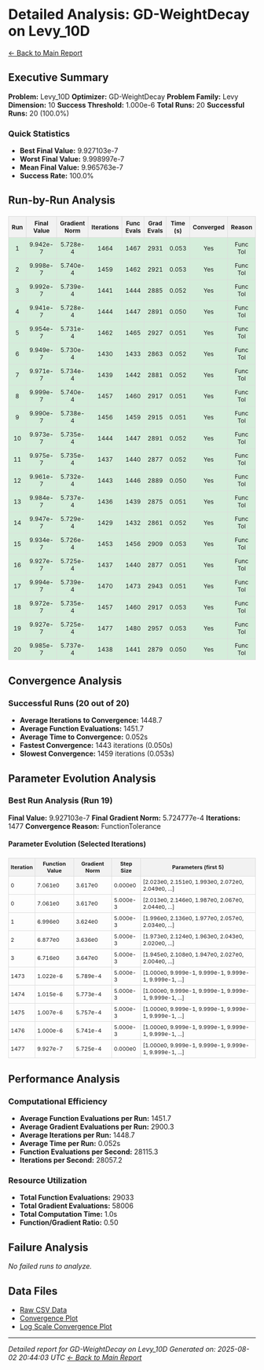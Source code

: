 # Detailed Analysis: GD-WeightDecay on Levy_10D
[← Back to Main Report](benchmark_report.md)
## Executive Summary
**Problem:** Levy_10D
**Optimizer:** GD-WeightDecay
**Problem Family:** Levy
**Dimension:** 10
**Success Threshold:** 1.000e-6
**Total Runs:** 20
**Successful Runs:** 20 (100.0%)

### Quick Statistics
* **Best Final Value:** 9.927103e-7
* **Worst Final Value:** 9.998997e-7
* **Mean Final Value:** 9.965763e-7
* **Success Rate:** 100.0%


## Run-by-Run Analysis
<table style="border-collapse: collapse; width: 100%; margin: 20px 0; font-size: 12px;">
<tr style="background-color: #f2f2f2;">
<th style="border: 1px solid #ddd; padding: 6px; text-align: center;">Run</th>
<th style="border: 1px solid #ddd; padding: 6px; text-align: center;">Final Value</th>
<th style="border: 1px solid #ddd; padding: 6px; text-align: center;">Gradient Norm</th>
<th style="border: 1px solid #ddd; padding: 6px; text-align: center;">Iterations</th>
<th style="border: 1px solid #ddd; padding: 6px; text-align: center;">Func Evals</th>
<th style="border: 1px solid #ddd; padding: 6px; text-align: center;">Grad Evals</th>
<th style="border: 1px solid #ddd; padding: 6px; text-align: center;">Time (s)</th>
<th style="border: 1px solid #ddd; padding: 6px; text-align: center;">Converged</th>
<th style="border: 1px solid #ddd; padding: 6px; text-align: center;">Reason</th>
</tr>
<tr style="background-color: #d4edda;">
<td style="border: 1px solid #ddd; padding: 6px; text-align: center;">1</td>
<td style="border: 1px solid #ddd; padding: 6px; text-align: center;">9.942e-7</td>
<td style="border: 1px solid #ddd; padding: 6px; text-align: center;">5.728e-4</td>
<td style="border: 1px solid #ddd; padding: 6px; text-align: center;">1464</td>
<td style="border: 1px solid #ddd; padding: 6px; text-align: center;">1467</td>
<td style="border: 1px solid #ddd; padding: 6px; text-align: center;">2931</td>
<td style="border: 1px solid #ddd; padding: 6px; text-align: center;">0.053</td>
<td style="border: 1px solid #ddd; padding: 6px; text-align: center;">Yes</td>
<td style="border: 1px solid #ddd; padding: 6px; text-align: center;">Func Tol</td>
</tr>
<tr style="background-color: #d4edda;">
<td style="border: 1px solid #ddd; padding: 6px; text-align: center;">2</td>
<td style="border: 1px solid #ddd; padding: 6px; text-align: center;">9.998e-7</td>
<td style="border: 1px solid #ddd; padding: 6px; text-align: center;">5.740e-4</td>
<td style="border: 1px solid #ddd; padding: 6px; text-align: center;">1459</td>
<td style="border: 1px solid #ddd; padding: 6px; text-align: center;">1462</td>
<td style="border: 1px solid #ddd; padding: 6px; text-align: center;">2921</td>
<td style="border: 1px solid #ddd; padding: 6px; text-align: center;">0.053</td>
<td style="border: 1px solid #ddd; padding: 6px; text-align: center;">Yes</td>
<td style="border: 1px solid #ddd; padding: 6px; text-align: center;">Func Tol</td>
</tr>
<tr style="background-color: #d4edda;">
<td style="border: 1px solid #ddd; padding: 6px; text-align: center;">3</td>
<td style="border: 1px solid #ddd; padding: 6px; text-align: center;">9.992e-7</td>
<td style="border: 1px solid #ddd; padding: 6px; text-align: center;">5.739e-4</td>
<td style="border: 1px solid #ddd; padding: 6px; text-align: center;">1441</td>
<td style="border: 1px solid #ddd; padding: 6px; text-align: center;">1444</td>
<td style="border: 1px solid #ddd; padding: 6px; text-align: center;">2885</td>
<td style="border: 1px solid #ddd; padding: 6px; text-align: center;">0.052</td>
<td style="border: 1px solid #ddd; padding: 6px; text-align: center;">Yes</td>
<td style="border: 1px solid #ddd; padding: 6px; text-align: center;">Func Tol</td>
</tr>
<tr style="background-color: #d4edda;">
<td style="border: 1px solid #ddd; padding: 6px; text-align: center;">4</td>
<td style="border: 1px solid #ddd; padding: 6px; text-align: center;">9.941e-7</td>
<td style="border: 1px solid #ddd; padding: 6px; text-align: center;">5.728e-4</td>
<td style="border: 1px solid #ddd; padding: 6px; text-align: center;">1444</td>
<td style="border: 1px solid #ddd; padding: 6px; text-align: center;">1447</td>
<td style="border: 1px solid #ddd; padding: 6px; text-align: center;">2891</td>
<td style="border: 1px solid #ddd; padding: 6px; text-align: center;">0.050</td>
<td style="border: 1px solid #ddd; padding: 6px; text-align: center;">Yes</td>
<td style="border: 1px solid #ddd; padding: 6px; text-align: center;">Func Tol</td>
</tr>
<tr style="background-color: #d4edda;">
<td style="border: 1px solid #ddd; padding: 6px; text-align: center;">5</td>
<td style="border: 1px solid #ddd; padding: 6px; text-align: center;">9.954e-7</td>
<td style="border: 1px solid #ddd; padding: 6px; text-align: center;">5.731e-4</td>
<td style="border: 1px solid #ddd; padding: 6px; text-align: center;">1462</td>
<td style="border: 1px solid #ddd; padding: 6px; text-align: center;">1465</td>
<td style="border: 1px solid #ddd; padding: 6px; text-align: center;">2927</td>
<td style="border: 1px solid #ddd; padding: 6px; text-align: center;">0.051</td>
<td style="border: 1px solid #ddd; padding: 6px; text-align: center;">Yes</td>
<td style="border: 1px solid #ddd; padding: 6px; text-align: center;">Func Tol</td>
</tr>
<tr style="background-color: #d4edda;">
<td style="border: 1px solid #ddd; padding: 6px; text-align: center;">6</td>
<td style="border: 1px solid #ddd; padding: 6px; text-align: center;">9.949e-7</td>
<td style="border: 1px solid #ddd; padding: 6px; text-align: center;">5.730e-4</td>
<td style="border: 1px solid #ddd; padding: 6px; text-align: center;">1430</td>
<td style="border: 1px solid #ddd; padding: 6px; text-align: center;">1433</td>
<td style="border: 1px solid #ddd; padding: 6px; text-align: center;">2863</td>
<td style="border: 1px solid #ddd; padding: 6px; text-align: center;">0.052</td>
<td style="border: 1px solid #ddd; padding: 6px; text-align: center;">Yes</td>
<td style="border: 1px solid #ddd; padding: 6px; text-align: center;">Func Tol</td>
</tr>
<tr style="background-color: #d4edda;">
<td style="border: 1px solid #ddd; padding: 6px; text-align: center;">7</td>
<td style="border: 1px solid #ddd; padding: 6px; text-align: center;">9.971e-7</td>
<td style="border: 1px solid #ddd; padding: 6px; text-align: center;">5.734e-4</td>
<td style="border: 1px solid #ddd; padding: 6px; text-align: center;">1439</td>
<td style="border: 1px solid #ddd; padding: 6px; text-align: center;">1442</td>
<td style="border: 1px solid #ddd; padding: 6px; text-align: center;">2881</td>
<td style="border: 1px solid #ddd; padding: 6px; text-align: center;">0.052</td>
<td style="border: 1px solid #ddd; padding: 6px; text-align: center;">Yes</td>
<td style="border: 1px solid #ddd; padding: 6px; text-align: center;">Func Tol</td>
</tr>
<tr style="background-color: #d4edda;">
<td style="border: 1px solid #ddd; padding: 6px; text-align: center;">8</td>
<td style="border: 1px solid #ddd; padding: 6px; text-align: center;">9.999e-7</td>
<td style="border: 1px solid #ddd; padding: 6px; text-align: center;">5.740e-4</td>
<td style="border: 1px solid #ddd; padding: 6px; text-align: center;">1457</td>
<td style="border: 1px solid #ddd; padding: 6px; text-align: center;">1460</td>
<td style="border: 1px solid #ddd; padding: 6px; text-align: center;">2917</td>
<td style="border: 1px solid #ddd; padding: 6px; text-align: center;">0.051</td>
<td style="border: 1px solid #ddd; padding: 6px; text-align: center;">Yes</td>
<td style="border: 1px solid #ddd; padding: 6px; text-align: center;">Func Tol</td>
</tr>
<tr style="background-color: #d4edda;">
<td style="border: 1px solid #ddd; padding: 6px; text-align: center;">9</td>
<td style="border: 1px solid #ddd; padding: 6px; text-align: center;">9.990e-7</td>
<td style="border: 1px solid #ddd; padding: 6px; text-align: center;">5.738e-4</td>
<td style="border: 1px solid #ddd; padding: 6px; text-align: center;">1456</td>
<td style="border: 1px solid #ddd; padding: 6px; text-align: center;">1459</td>
<td style="border: 1px solid #ddd; padding: 6px; text-align: center;">2915</td>
<td style="border: 1px solid #ddd; padding: 6px; text-align: center;">0.051</td>
<td style="border: 1px solid #ddd; padding: 6px; text-align: center;">Yes</td>
<td style="border: 1px solid #ddd; padding: 6px; text-align: center;">Func Tol</td>
</tr>
<tr style="background-color: #d4edda;">
<td style="border: 1px solid #ddd; padding: 6px; text-align: center;">10</td>
<td style="border: 1px solid #ddd; padding: 6px; text-align: center;">9.973e-7</td>
<td style="border: 1px solid #ddd; padding: 6px; text-align: center;">5.735e-4</td>
<td style="border: 1px solid #ddd; padding: 6px; text-align: center;">1444</td>
<td style="border: 1px solid #ddd; padding: 6px; text-align: center;">1447</td>
<td style="border: 1px solid #ddd; padding: 6px; text-align: center;">2891</td>
<td style="border: 1px solid #ddd; padding: 6px; text-align: center;">0.052</td>
<td style="border: 1px solid #ddd; padding: 6px; text-align: center;">Yes</td>
<td style="border: 1px solid #ddd; padding: 6px; text-align: center;">Func Tol</td>
</tr>
<tr style="background-color: #d4edda;">
<td style="border: 1px solid #ddd; padding: 6px; text-align: center;">11</td>
<td style="border: 1px solid #ddd; padding: 6px; text-align: center;">9.975e-7</td>
<td style="border: 1px solid #ddd; padding: 6px; text-align: center;">5.735e-4</td>
<td style="border: 1px solid #ddd; padding: 6px; text-align: center;">1437</td>
<td style="border: 1px solid #ddd; padding: 6px; text-align: center;">1440</td>
<td style="border: 1px solid #ddd; padding: 6px; text-align: center;">2877</td>
<td style="border: 1px solid #ddd; padding: 6px; text-align: center;">0.052</td>
<td style="border: 1px solid #ddd; padding: 6px; text-align: center;">Yes</td>
<td style="border: 1px solid #ddd; padding: 6px; text-align: center;">Func Tol</td>
</tr>
<tr style="background-color: #d4edda;">
<td style="border: 1px solid #ddd; padding: 6px; text-align: center;">12</td>
<td style="border: 1px solid #ddd; padding: 6px; text-align: center;">9.961e-7</td>
<td style="border: 1px solid #ddd; padding: 6px; text-align: center;">5.732e-4</td>
<td style="border: 1px solid #ddd; padding: 6px; text-align: center;">1443</td>
<td style="border: 1px solid #ddd; padding: 6px; text-align: center;">1446</td>
<td style="border: 1px solid #ddd; padding: 6px; text-align: center;">2889</td>
<td style="border: 1px solid #ddd; padding: 6px; text-align: center;">0.050</td>
<td style="border: 1px solid #ddd; padding: 6px; text-align: center;">Yes</td>
<td style="border: 1px solid #ddd; padding: 6px; text-align: center;">Func Tol</td>
</tr>
<tr style="background-color: #d4edda;">
<td style="border: 1px solid #ddd; padding: 6px; text-align: center;">13</td>
<td style="border: 1px solid #ddd; padding: 6px; text-align: center;">9.984e-7</td>
<td style="border: 1px solid #ddd; padding: 6px; text-align: center;">5.737e-4</td>
<td style="border: 1px solid #ddd; padding: 6px; text-align: center;">1436</td>
<td style="border: 1px solid #ddd; padding: 6px; text-align: center;">1439</td>
<td style="border: 1px solid #ddd; padding: 6px; text-align: center;">2875</td>
<td style="border: 1px solid #ddd; padding: 6px; text-align: center;">0.051</td>
<td style="border: 1px solid #ddd; padding: 6px; text-align: center;">Yes</td>
<td style="border: 1px solid #ddd; padding: 6px; text-align: center;">Func Tol</td>
</tr>
<tr style="background-color: #d4edda;">
<td style="border: 1px solid #ddd; padding: 6px; text-align: center;">14</td>
<td style="border: 1px solid #ddd; padding: 6px; text-align: center;">9.947e-7</td>
<td style="border: 1px solid #ddd; padding: 6px; text-align: center;">5.729e-4</td>
<td style="border: 1px solid #ddd; padding: 6px; text-align: center;">1429</td>
<td style="border: 1px solid #ddd; padding: 6px; text-align: center;">1432</td>
<td style="border: 1px solid #ddd; padding: 6px; text-align: center;">2861</td>
<td style="border: 1px solid #ddd; padding: 6px; text-align: center;">0.052</td>
<td style="border: 1px solid #ddd; padding: 6px; text-align: center;">Yes</td>
<td style="border: 1px solid #ddd; padding: 6px; text-align: center;">Func Tol</td>
</tr>
<tr style="background-color: #d4edda;">
<td style="border: 1px solid #ddd; padding: 6px; text-align: center;">15</td>
<td style="border: 1px solid #ddd; padding: 6px; text-align: center;">9.934e-7</td>
<td style="border: 1px solid #ddd; padding: 6px; text-align: center;">5.726e-4</td>
<td style="border: 1px solid #ddd; padding: 6px; text-align: center;">1453</td>
<td style="border: 1px solid #ddd; padding: 6px; text-align: center;">1456</td>
<td style="border: 1px solid #ddd; padding: 6px; text-align: center;">2909</td>
<td style="border: 1px solid #ddd; padding: 6px; text-align: center;">0.053</td>
<td style="border: 1px solid #ddd; padding: 6px; text-align: center;">Yes</td>
<td style="border: 1px solid #ddd; padding: 6px; text-align: center;">Func Tol</td>
</tr>
<tr style="background-color: #d4edda;">
<td style="border: 1px solid #ddd; padding: 6px; text-align: center;">16</td>
<td style="border: 1px solid #ddd; padding: 6px; text-align: center;">9.927e-7</td>
<td style="border: 1px solid #ddd; padding: 6px; text-align: center;">5.725e-4</td>
<td style="border: 1px solid #ddd; padding: 6px; text-align: center;">1437</td>
<td style="border: 1px solid #ddd; padding: 6px; text-align: center;">1440</td>
<td style="border: 1px solid #ddd; padding: 6px; text-align: center;">2877</td>
<td style="border: 1px solid #ddd; padding: 6px; text-align: center;">0.051</td>
<td style="border: 1px solid #ddd; padding: 6px; text-align: center;">Yes</td>
<td style="border: 1px solid #ddd; padding: 6px; text-align: center;">Func Tol</td>
</tr>
<tr style="background-color: #d4edda;">
<td style="border: 1px solid #ddd; padding: 6px; text-align: center;">17</td>
<td style="border: 1px solid #ddd; padding: 6px; text-align: center;">9.994e-7</td>
<td style="border: 1px solid #ddd; padding: 6px; text-align: center;">5.739e-4</td>
<td style="border: 1px solid #ddd; padding: 6px; text-align: center;">1470</td>
<td style="border: 1px solid #ddd; padding: 6px; text-align: center;">1473</td>
<td style="border: 1px solid #ddd; padding: 6px; text-align: center;">2943</td>
<td style="border: 1px solid #ddd; padding: 6px; text-align: center;">0.051</td>
<td style="border: 1px solid #ddd; padding: 6px; text-align: center;">Yes</td>
<td style="border: 1px solid #ddd; padding: 6px; text-align: center;">Func Tol</td>
</tr>
<tr style="background-color: #d4edda;">
<td style="border: 1px solid #ddd; padding: 6px; text-align: center;">18</td>
<td style="border: 1px solid #ddd; padding: 6px; text-align: center;">9.972e-7</td>
<td style="border: 1px solid #ddd; padding: 6px; text-align: center;">5.735e-4</td>
<td style="border: 1px solid #ddd; padding: 6px; text-align: center;">1457</td>
<td style="border: 1px solid #ddd; padding: 6px; text-align: center;">1460</td>
<td style="border: 1px solid #ddd; padding: 6px; text-align: center;">2917</td>
<td style="border: 1px solid #ddd; padding: 6px; text-align: center;">0.053</td>
<td style="border: 1px solid #ddd; padding: 6px; text-align: center;">Yes</td>
<td style="border: 1px solid #ddd; padding: 6px; text-align: center;">Func Tol</td>
</tr>
<tr style="background-color: #d4edda;">
<td style="border: 1px solid #ddd; padding: 6px; text-align: center;">19</td>
<td style="border: 1px solid #ddd; padding: 6px; text-align: center;">9.927e-7</td>
<td style="border: 1px solid #ddd; padding: 6px; text-align: center;">5.725e-4</td>
<td style="border: 1px solid #ddd; padding: 6px; text-align: center;">1477</td>
<td style="border: 1px solid #ddd; padding: 6px; text-align: center;">1480</td>
<td style="border: 1px solid #ddd; padding: 6px; text-align: center;">2957</td>
<td style="border: 1px solid #ddd; padding: 6px; text-align: center;">0.053</td>
<td style="border: 1px solid #ddd; padding: 6px; text-align: center;">Yes</td>
<td style="border: 1px solid #ddd; padding: 6px; text-align: center;">Func Tol</td>
</tr>
<tr style="background-color: #d4edda;">
<td style="border: 1px solid #ddd; padding: 6px; text-align: center;">20</td>
<td style="border: 1px solid #ddd; padding: 6px; text-align: center;">9.985e-7</td>
<td style="border: 1px solid #ddd; padding: 6px; text-align: center;">5.737e-4</td>
<td style="border: 1px solid #ddd; padding: 6px; text-align: center;">1438</td>
<td style="border: 1px solid #ddd; padding: 6px; text-align: center;">1441</td>
<td style="border: 1px solid #ddd; padding: 6px; text-align: center;">2879</td>
<td style="border: 1px solid #ddd; padding: 6px; text-align: center;">0.050</td>
<td style="border: 1px solid #ddd; padding: 6px; text-align: center;">Yes</td>
<td style="border: 1px solid #ddd; padding: 6px; text-align: center;">Func Tol</td>
</tr>
</table>

## Convergence Analysis

### Successful Runs (20 out of 20)

* **Average Iterations to Convergence:** 1448.7
* **Average Function Evaluations:** 1451.7
* **Average Time to Convergence:** 0.052s
* **Fastest Convergence:** 1443 iterations (0.050s)
* **Slowest Convergence:** 1459 iterations (0.053s)

## Parameter Evolution Analysis

### Best Run Analysis (Run 19)
**Final Value:** 9.927103e-7
**Final Gradient Norm:** 5.724777e-4
**Iterations:** 1477
**Convergence Reason:** FunctionTolerance

#### Parameter Evolution (Selected Iterations)

<table style="border-collapse: collapse; width: 100%; margin: 20px 0; font-size: 11px;">
<tr style="background-color: #f2f2f2;">
<th style="border: 1px solid #ddd; padding: 4px;">Iteration</th>
<th style="border: 1px solid #ddd; padding: 4px;">Function Value</th>
<th style="border: 1px solid #ddd; padding: 4px;">Gradient Norm</th>
<th style="border: 1px solid #ddd; padding: 4px;">Step Size</th>
<th style="border: 1px solid #ddd; padding: 4px;">Parameters (first 5)</th>
</tr>
<tr><td style="border: 1px solid #ddd; padding: 4px;">0</td><td style="border: 1px solid #ddd; padding: 4px;">7.061e0</td><td style="border: 1px solid #ddd; padding: 4px;">3.617e0</td><td style="border: 1px solid #ddd; padding: 4px;">0.000e0</td><td style="border: 1px solid #ddd; padding: 4px;">[2.023e0, 2.151e0, 1.993e0, 2.072e0, 2.049e0, ...]</td></tr>
<tr><td style="border: 1px solid #ddd; padding: 4px;">0</td><td style="border: 1px solid #ddd; padding: 4px;">7.061e0</td><td style="border: 1px solid #ddd; padding: 4px;">3.617e0</td><td style="border: 1px solid #ddd; padding: 4px;">5.000e-3</td><td style="border: 1px solid #ddd; padding: 4px;">[2.013e0, 2.146e0, 1.987e0, 2.067e0, 2.044e0, ...]</td></tr>
<tr><td style="border: 1px solid #ddd; padding: 4px;">1</td><td style="border: 1px solid #ddd; padding: 4px;">6.996e0</td><td style="border: 1px solid #ddd; padding: 4px;">3.624e0</td><td style="border: 1px solid #ddd; padding: 4px;">5.000e-3</td><td style="border: 1px solid #ddd; padding: 4px;">[1.996e0, 2.136e0, 1.977e0, 2.057e0, 2.034e0, ...]</td></tr>
<tr><td style="border: 1px solid #ddd; padding: 4px;">2</td><td style="border: 1px solid #ddd; padding: 4px;">6.877e0</td><td style="border: 1px solid #ddd; padding: 4px;">3.636e0</td><td style="border: 1px solid #ddd; padding: 4px;">5.000e-3</td><td style="border: 1px solid #ddd; padding: 4px;">[1.973e0, 2.124e0, 1.963e0, 2.043e0, 2.020e0, ...]</td></tr>
<tr><td style="border: 1px solid #ddd; padding: 4px;">3</td><td style="border: 1px solid #ddd; padding: 4px;">6.716e0</td><td style="border: 1px solid #ddd; padding: 4px;">3.647e0</td><td style="border: 1px solid #ddd; padding: 4px;">5.000e-3</td><td style="border: 1px solid #ddd; padding: 4px;">[1.945e0, 2.108e0, 1.947e0, 2.027e0, 2.004e0, ...]</td></tr>
<tr><td style="border: 1px solid #ddd; padding: 4px;">1473</td><td style="border: 1px solid #ddd; padding: 4px;">1.022e-6</td><td style="border: 1px solid #ddd; padding: 4px;">5.789e-4</td><td style="border: 1px solid #ddd; padding: 4px;">5.000e-3</td><td style="border: 1px solid #ddd; padding: 4px;">[1.000e0, 9.999e-1, 9.999e-1, 9.999e-1, 9.999e-1, ...]</td></tr>
<tr><td style="border: 1px solid #ddd; padding: 4px;">1474</td><td style="border: 1px solid #ddd; padding: 4px;">1.015e-6</td><td style="border: 1px solid #ddd; padding: 4px;">5.773e-4</td><td style="border: 1px solid #ddd; padding: 4px;">5.000e-3</td><td style="border: 1px solid #ddd; padding: 4px;">[1.000e0, 9.999e-1, 9.999e-1, 9.999e-1, 9.999e-1, ...]</td></tr>
<tr><td style="border: 1px solid #ddd; padding: 4px;">1475</td><td style="border: 1px solid #ddd; padding: 4px;">1.007e-6</td><td style="border: 1px solid #ddd; padding: 4px;">5.757e-4</td><td style="border: 1px solid #ddd; padding: 4px;">5.000e-3</td><td style="border: 1px solid #ddd; padding: 4px;">[1.000e0, 9.999e-1, 9.999e-1, 9.999e-1, 9.999e-1, ...]</td></tr>
<tr><td style="border: 1px solid #ddd; padding: 4px;">1476</td><td style="border: 1px solid #ddd; padding: 4px;">1.000e-6</td><td style="border: 1px solid #ddd; padding: 4px;">5.741e-4</td><td style="border: 1px solid #ddd; padding: 4px;">5.000e-3</td><td style="border: 1px solid #ddd; padding: 4px;">[1.000e0, 9.999e-1, 9.999e-1, 9.999e-1, 9.999e-1, ...]</td></tr>
<tr><td style="border: 1px solid #ddd; padding: 4px;">1477</td><td style="border: 1px solid #ddd; padding: 4px;">9.927e-7</td><td style="border: 1px solid #ddd; padding: 4px;">5.725e-4</td><td style="border: 1px solid #ddd; padding: 4px;">0.000e0</td><td style="border: 1px solid #ddd; padding: 4px;">[1.000e0, 9.999e-1, 9.999e-1, 9.999e-1, 9.999e-1, ...]</td></tr>
</table>

## Performance Analysis

### Computational Efficiency
- **Average Function Evaluations per Run:** 1451.7
- **Average Gradient Evaluations per Run:** 2900.3
- **Average Iterations per Run:** 1448.7
- **Average Time per Run:** 0.052s
- **Function Evaluations per Second:** 28115.3
- **Iterations per Second:** 28057.2
### Resource Utilization
- **Total Function Evaluations:** 29033
- **Total Gradient Evaluations:** 58006
- **Total Computation Time:** 1.0s
- **Function/Gradient Ratio:** 0.50
## Failure Analysis

*No failed runs to analyze.*



## Data Files
* [Raw CSV Data](../data/problems/Levy_10D_results.csv)
* [Convergence Plot](../plots/Levy_10D.png)
* [Log Scale Convergence Plot](../plots/Levy_10D_log.png)


---
*Detailed report for GD-WeightDecay on Levy_10D*
*Generated on: 2025-08-02 20:44:03 UTC*
*[← Back to Main Report](../benchmark_report.md)*
